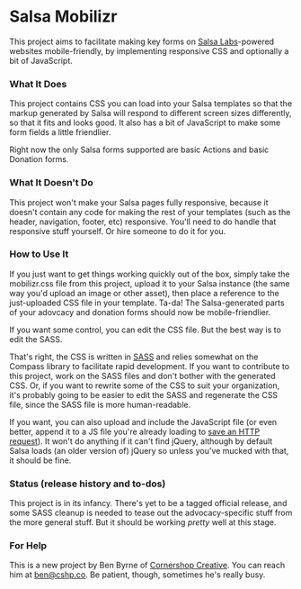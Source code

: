 Salsa Mobilizr
==============

This project aims to facilitate making key forms on [Salsa Labs](http://salsalabs.com)-powered websites mobile-friendly, by implementing responsive CSS and optionally a bit of JavaScript.

### What It Does ###

This project contains CSS you can load into your Salsa templates so that the markup generated by Salsa will respond to different screen sizes differently, so that it fits and looks good. It also has a bit of JavaScript to make some form fields a little friendlier.

Right now the only Salsa forms supported are basic Actions and basic Donation forms.

### What It Doesn't Do ###

This project won't make your Salsa pages fully responsive, because it doesn't contain any code for making the rest of your templates (such as the header, navigation, footer, etc) responsive. You'll need to do handle that responsive stuff yourself. Or hire someone to do it for you.

### How to Use It ###

If you just want to get things working quickly out of the box, simply take the mobilizr.css file from this project, upload it to your Salsa instance (the same way you'd upload an image or other asset), then place a reference to the just-uploaded CSS file in your template. Ta-da! The Salsa-generated parts of your adovcacy and donation forms should now be mobile-friendlier.

If you want some control, you can edit the CSS file. But the best way is to edit the SASS.

That's right, the CSS is written in [SASS](http://sass-lang.com) and relies somewhat on the Compass library to facilitate rapid development. If you want to contribute to this project, work on the SASS files and don't bother with the generated CSS. Or, if you want to rewrite some of the CSS to suit your organization, it's probably going to be easier to edit the SASS and regenerate the CSS file, since the SASS file is more human-readable.

If you want, you can also upload and include the JavaScript file (or even better, append it to a JS file you're already loading to [save an HTTP request](http://developer.yahoo.com/performance/rules.html#num_http)). It won't do anything if it can't find jQuery, although by default Salsa loads (an older version of) jQuery so unless you've mucked with that, it should be fine.

### Status (release history and to-dos) ###

This project is in its infancy. There's yet to be a tagged official release, and some SASS cleanup is needed to tease out the advocacy-specific stuff from the more general stuff. But it should be working _pretty_ well at this stage.

### For Help ###

This is a new project by Ben Byrne of [Cornershop Creative](http://cornershopcreative.com). You can reach him at ben@cshp.co. Be patient, though, sometimes he's really busy.